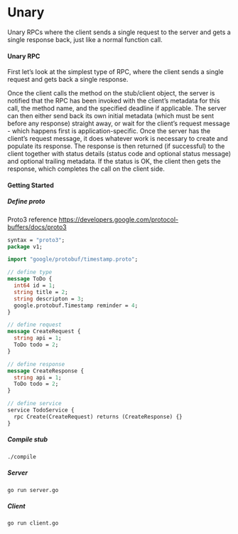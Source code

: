 # Unary

Unary RPCs where the client sends a single request to the server and gets a single response back, just like a normal function call.

#### Unary RPC

First let’s look at the simplest type of RPC, where the client sends a single request and gets back a single response.

Once the client calls the method on the stub/client object, the server is notified that the RPC has been invoked with the client’s metadata for this call, the method name, and the specified deadline if applicable.
The server can then either send back its own initial metadata (which must be sent before any response) straight away, or wait for the client’s request message - which happens first is application-specific.
Once the server has the client’s request message, it does whatever work is necessary to create and populate its response. The response is then returned (if successful) to the client together with status details (status code and optional status message) and optional trailing metadata.
If the status is OK, the client then gets the response, which completes the call on the client side.

#### Getting Started

##### Define proto

Proto3 reference <https://developers.google.com/protocol-buffers/docs/proto3>

```protobuf
syntax = "proto3";
package v1;

import "google/protobuf/timestamp.proto";

// define type
message ToDo {
  int64 id = 1;
  string title = 2;
  string descripton = 3;
  google.protobuf.Timestamp reminder = 4;
}

// define request
message CreateRequest {
  string api = 1;
  ToDo todo = 2;
}

// define response
message CreateResponse {
  string api = 1;
  ToDo todo = 2;
}

// define service
service TodoService {
  rpc Create(CreateRequest) returns (CreateResponse) {}
}

```

##### Compile stub

```sh
./compile
```

##### Server

```sh
go run server.go
```

##### Client

```sh
go run client.go
```

